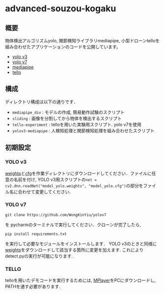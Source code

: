 # advanced-souzou-kogaku

## 概要
物体検出アルゴリズムyolo, 関節検知ライブラリmediapipe, 小型ドローンtelloを組み合わせたアプリケーションのコードを公開しています。
- [yolo v3](https://pjreddie.com/darknet/yolo/)
- [yolo v7](https://github.com/WongKinYiu/yolov7)
- [mediapipe](https://developers.google.com/mediapipe)
- [tello](https://www.ryzerobotics.com/jp/tello)

## 構成
ディレクトリ構成は以下の通りです．
- `mediapipe_div` : モデルの作成, 簡易動作試験のスクリプト
- `sliding` : 画像を分割してから物体を検出するスクリプト
- `tello-experiment` : telloを用いた実験用スクリプト. yolo v7を使用
- `yolov3-mediapipe` : 人検知処理と関節検知処理を組み合わせたスクリプト

## 初期設定
### YOLO v3
[weights](https://pjreddie.com/media/files/yolov2-tiny.weights)と[cfg](https://github.com/pjreddie/darknet/blob/master/cfg/yolov2-tiny.cfg)を作業ディレクトリにダウンロードしてください．ファイルに任意の名前を付け, YOLO v3用スクリプトの`net = cv2.dnn.readNet("model_yolo.weights", "model_yolo.cfg")`の部分をファイル名に合わせて変更してください.
### YOLO v7
```
git clone https://github.com/WongKinYiu/yolov7
```
を pycharmのターミナルで実行してください．クローンが完了したら,
```
pip install requirements.txt
```
を実行して必要なモジュールをインストールします．
YOLO v3のときと同様に [weights](https://github.com/WongKinYiu/yolov7/releases/download/v0.1/yolov7.pt)をダウンロードして該当する箇所に変更を加えます. これによりdetect.pyの実行が可能になります.
### TELLO
telloを用いたデモコードを実行するためには, [MPlayer](https://drive.google.com/drive/folders/1qeqQ2OQrAgvcXlVddv23sgrmzCPKIIaB?usp=sharing)をPCにダウンロードし, PATHを通す必要があります.